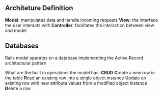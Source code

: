 
## Architeture Definition

**Model:** manipulates data and handle incoming requests
**View:** the interface the user interacts with
**Controller**: facilitates the interaction between view and model 



## Databases
Rails model operates on a database implementing the Active Record architectural pattern

What are the built in operations the model has: **CRUD**
**C**reate a new row in the table
**R**ead an existing row into a single object instance
**U**pdate an existing row with new attribute values from a modified object instance
**D**elete a row

